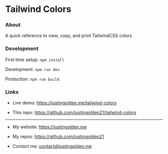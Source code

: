 # Tailwind Colors

### About

A quick reference to view, copy, and print TailwindCSS colors

### Development

First time setup: `npm install`

Development: `npm run dev`

Production: `npm run build`

### Links

- Live demo: https://justingolden.me/tailwind-colors

- This repo: https://github.com/justingolden21/tailwind-colors

<hr>

- My website: https://justingolden.me

- My repos: https://github.com/justingolden21

- Contact me: contact@justingolden.me